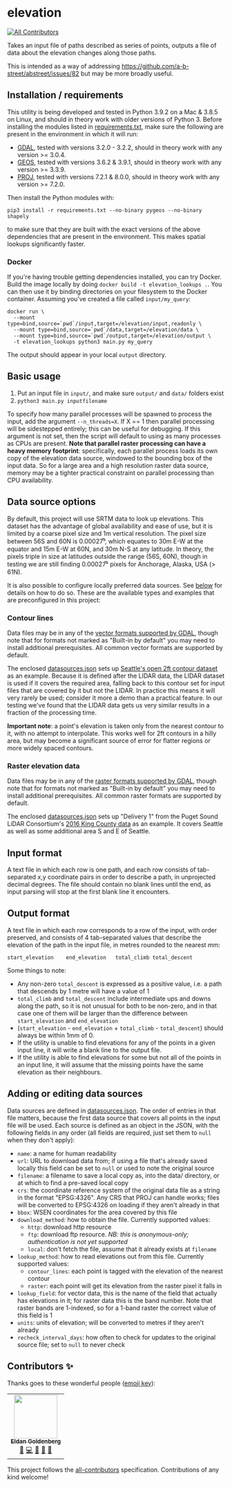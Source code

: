 # elevation
<!-- ALL-CONTRIBUTORS-BADGE:START - Do not remove or modify this section -->
[![All Contributors](https://img.shields.io/badge/all_contributors-1-orange.svg?style=flat-square)](#contributors-)
<!-- ALL-CONTRIBUTORS-BADGE:END -->

Takes an input file of paths described as series of points, outputs a file of data about the elevation changes along those paths.

This is intended as a way of addressing https://github.com/a-b-street/abstreet/issues/82 but may be more broadly useful.

## Installation / requirements

This utility is being developed and tested in Python 3.9.2 on a Mac & 3.8.5 on Linux, and should in theory work with older versions of Python 3.  Before installing the modules listed in [requirements.txt](requirements.txt), make sure the following are present in the environment in which it will run:

* [GDAL](https://www.gdal.org/), tested with versions 3.2.0 - 3.2.2, should in theory work with any version >= 3.0.4.
* [GEOS](https://trac.osgeo.org/geos), tested with versions 3.6.2 & 3.9.1, should in theory work with any version >= 3.3.9.
* [PROJ](https://proj.org/), tested with versions 7.2.1 & 8.0.0, should in theory work with any version >= 7.2.0.

Then install the Python modules with:

`pip3 install -r requirements.txt --no-binary pygeos --no-binary shapely`

to make sure that they are built with the exact versions of the above dependencies that are present in the environment.  This makes spatial lookups significantly faster.

### Docker

If you're having trouble getting dependencies installed, you can try Docker. Build the image locally by doing `docker build -t elevation_lookups .`. You can then use it by binding directories on your filesystem to the Docker container. Assuming you've created a file called `input/my_query`:

```
docker run \
  --mount type=bind,source=`pwd`/input,target=/elevation/input,readonly \
  --mount type=bind,source=`pwd`/data,target=/elevation/data \
  --mount type=bind,source=`pwd`/output,target=/elevation/output \
  -t elevation_lookups python3 main.py my_query
```

The output should appear in your local `output` directory.

## Basic usage

1. Put an input file in `input/`, and make sure `output/` and `data/` folders exist
2. `python3 main.py inputfilename`

To specify how many parallel processes will be spawned to process the input, add the argument `--n_threads=X`.  If X == 1 then parallel processing will be sidestepped entirely; this can be useful for debugging.  If this argument is not set, then the script will default to using as many processes as CPUs are present.  **Note that parallel raster processing can have a heavy memory footprint**: specifically, each parallel process loads its own copy of the elevation data source, windowed to the bounding box of the input data.  So for a large area and a high resolution raster data source, memory may be a tighter practical constraint on parallel processing than CPU availability.

## Data source options

By default, this project will use SRTM data to look up elevations.  This dataset has the advantage of global availability and ease of use, but it is limited by a coarse pixel size and 1m vertical resolution.  The pixel size between 56S and 60N is 0.00027̅°, which equates to 30m E-W at the equator and 15m E-W at 60N, and 30m N-S at any latitude.  In theory, the pixels triple in size at latitudes outside the range (56S, 60N), though in testing we are still finding 0.00027̅° pixels for Anchorage, Alaska, USA (> 61N).

It is also possible to configure locally preferred data sources.  See [below](#adding-or-editing-data-sources) for details on how to do so.  These are the available types and examples that are preconfigured in this project:

### Contour lines

Data files may be in any of the [vector formats supported by GDAL](https://gdal.org/drivers/vector/index.html), though note that for formats not marked as "Built-in by default" you may need to install additional prerequisites.  All common vector formats are supported by default.

The enclosed [datasources.json](datasources.json) sets up [Seattle's open 2ft contour dataset](https://data-seattlecitygis.opendata.arcgis.com/datasets/contour-lines-1993) as an example.  Because it is defined after the LIDAR data, the LIDAR dataset is used if it covers the required area, falling back to this contour set for input files that are covered by it but not the LIDAR.  In practice this means it will very rarely be used; consider it more a demo than a practical feature.  In our testing we've found that the LIDAR data gets us very similar results in a fraction of the processing time.

**Important note**: a point's elevation is taken only from the nearest contour to it, with no attempt to interpolate.  This works well for 2ft contours in a hilly area, but may become a significant source of error for flatter regions or more widely spaced contours.

### Raster elevation data

Data files may be in any of the [raster formats supported by GDAL](https://gdal.org/drivers/raster/index.html), though note that for formats not marked as "Built-in by default" you may need to install additional prerequisites.  All common raster formats are supported by default.

The enclosed [datasources.json](datasources.json) sets up "Delivery 1" from the Puget Sound LiDAR Consortium's [2016 King County data](http://pugetsoundlidar.ess.washington.edu/lidardata/restricted/projects/2016king_county.html) as an example.  It covers Seattle as well as some additional area S and E of Seattle.

## Input format

A text file in which each row is one path, and each row consists of tab-separated x,y coordinate pairs in order to describe a path, in unprojected decimal degrees.  The file should contain no blank lines until the end, as input parsing will stop at the first blank line it encounters.

## Output format

A text file in which each row corresponds to a row of the input, with order preserved, and consists of 4 tab-separated values that describe the elevation of the path in the input file, in metres rounded to the nearest mm:

`start_elevation	end_elevation	total_climb	total_descent`

Some things to note:

* Any non-zero `total_descent` is expressed as a positive value, i.e. a path that descends by 1 metre will have a value of 1
* `total_climb` and `total_descent` include intermediate ups and downs along the path, so it is not unusual for both to be non-zero, and in that case one of them will be larger than the difference between `start_elevation` and `end_elevation`
* (`start_elevation` - `end_elevation` + `total_climb` - `total_descent`) should always be within 1mm of 0.
* If the utility is unable to find elevations for any of the points in a given input line, it will write a blank line to the output file.
* If the utility is able to find elevations for some but not all of the points in an input line, it will assume that the missing points have the same elevation as their neighbours.

## Adding or editing data sources

Data sources are defined in [datasources.json](datasources.json).  The order of entries in that file matters, because the first data source that covers all points in the input file will be used.  Each source is defined as an object in the JSON, with the following fields in any order (all fields are required, just set them to `null` when they don't apply):

* `name`: a name for human readability
* `url`: URL to download data from; if using a file that's already saved locally this field can be set to `null` or used to note the original source
* `filename`: a filename to save a local copy as, into the data/ directory, or at which to find a pre-saved local copy
*	`crs`: the coordinate reference system of the original data file as a string in the format "EPSG:4326".  Any CRS that PROJ can handle works; files will be converted to EPSG:4326 on loading if they aren't already in that
* `bbox`: WSEN coordinates for the area covered by this file
* `download_method`: how to obtain the file.  Currently supported values:
	* `http`: download http resource
	* `ftp`: download ftp resource.  *NB: this is anonymous-only; authentication is not yet supported*
	* `local`: don't fetch the file, assume that it already exists at `filename`
* `lookup_method`: how to read elevations out from this file.  Currently supported values:
	* `contour_lines`: each point is tagged with the elevation of the nearest contour
	* `raster`: each point will get its elevation from the raster pixel it falls in
* `lookup_field`: for vector data, this is the name of the field that actually has elevations in it; for raster data this is the band number.  Note that raster bands are 1-indexed, so for a 1-band raster the correct value of this field is 1
* `units`: units of elevation; will be converted to metres if they aren't already
* `recheck_interval_days`: how often to check for updates to the original source file; set to `null` to never check


## Contributors ✨

Thanks goes to these wonderful people ([emoji key](https://allcontributors.org/docs/en/emoji-key)):

<!-- ALL-CONTRIBUTORS-LIST:START - Do not remove or modify this section -->
<!-- prettier-ignore-start -->
<!-- markdownlint-disable -->
<table>
  <tr>
    <td align="center"><a href="https://eldang.xyz/"><img src="https://avatars.githubusercontent.com/u/1379812?v=4?s=100" width="100px;" alt=""/><br /><sub><b>Eldan Goldenberg</b></sub></a><br /><a href="https://github.com/eldang/elevation_lookups/issues?q=author%3Aeldang" title="Bug reports">🐛</a> <a href="https://github.com/eldang/elevation_lookups/commits?author=eldang" title="Code">💻</a> <a href="https://github.com/eldang/elevation_lookups/commits?author=eldang" title="Documentation">📖</a> <a href="#projectManagement-eldang" title="Project Management">📆</a> <a href="https://github.com/eldang/elevation_lookups/pulls?q=is%3Apr+reviewed-by%3Aeldang" title="Reviewed Pull Requests">👀</a></td>
  </tr>
</table>

<!-- markdownlint-restore -->
<!-- prettier-ignore-end -->

<!-- ALL-CONTRIBUTORS-LIST:END -->

This project follows the [all-contributors](https://github.com/all-contributors/all-contributors) specification. Contributions of any kind welcome!